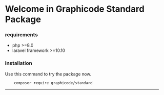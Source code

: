 # Welcome in Graphicode Standard Package


### requirements

- php >=8.0
- laravel framework >=10.10 

### installation

Use this command to try the package now.
```
    composer require graphicode/standard
```
___